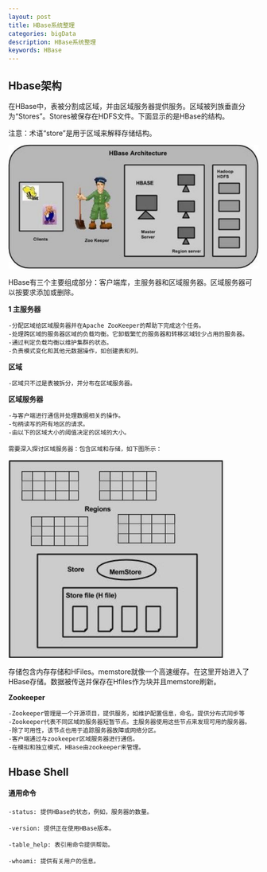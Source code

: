 ```yaml
---
layout: post
title: HBase系统整理
categories: bigData
description: HBase系统整理
keywords: HBase
---
```


## Hbase架构

在HBase中，表被分割成区域，并由区域服务器提供服务。区域被列族垂直分为“Stores”。Stores被保存在HDFS文件。下面显示的是HBase的结构。

注意：术语“store”是用于区域来解释存储结构。


![](/images/BigData/hbase-detail-architecture.png)

HBase有三个主要组成部分：客户端库，主服务器和区域服务器。区域服务器可以按要求添加或删除。

**1 主服务器**

	-分配区域给区域服务器并在Apache ZooKeeper的帮助下完成这个任务。
	-处理跨区域的服务器区域的负载均衡。它卸载繁忙的服务器和转移区域较少占用的服务器。
	-通过判定负载均衡以维护集群的状态。
	-负责模式变化和其他元数据操作，如创建表和列。

**区域**	

	-区域只不过是表被拆分，并分布在区域服务器。

**区域服务器**	
	
	-与客户端进行通信并处理数据相关的操作。
	-句柄读写的所有地区的请求。
	-由以下的区域大小的阈值决定的区域的大小。
	
	需要深入探讨区域服务器：包含区域和存储，如下图所示：
	
![](/images/BigData/hbase-detail-regionServer.png)

存储包含内存存储和HFiles。memstore就像一个高速缓存。在这里开始进入了HBase存储。数据被传送并保存在Hfiles作为块并且memstore刷新。 
	
**Zookeeper**	

	-Zookeeper管理是一个开源项目，提供服务，如维护配置信息，命名，提供分布式同步等
	-Zookeeper代表不同区域的服务器短暂节点。主服务器使用这些节点来发现可用的服务器。
	-除了可用性，该节点也用于追踪服务器故障或网络分区。
	-客户端通过与zookeeper区域服务器进行通信。
	-在模拟和独立模式，HBase由zookeeper来管理。
	
## Hbase Shell 
	
#### 通用命令

	-status: 提供HBase的状态，例如，服务器的数量。
	
	-version: 提供正在使用HBase版本。
	
	-table_help: 表引用命令提供帮助。
	
	-whoami: 提供有关用户的信息。	